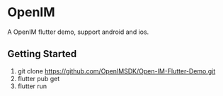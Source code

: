 # OpenIM

A OpenIM flutter demo, support android and ios.

## Getting Started
  1. git clone https://github.com/OpenIMSDK/Open-IM-Flutter-Demo.git
  2. flutter pub get
  3. flutter run
